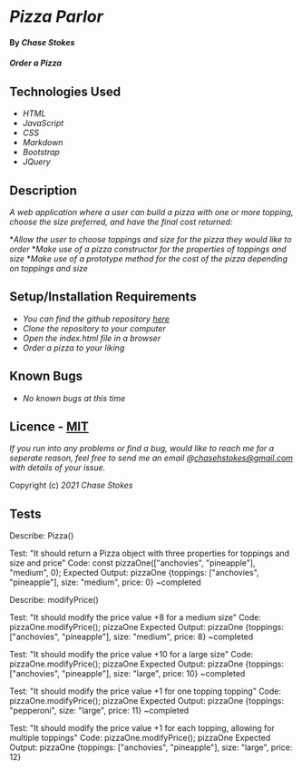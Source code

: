 # _Pizza Parlor_

#### By _**Chase Stokes**_

#### _Order a Pizza_

## Technologies Used

* _HTML_
* _JavaScript_
* _CSS_
* _Markdown_
* _Bootstrap_
* _JQuery_

## Description

_A web application where a user can build a pizza with one or more topping, choose the size preferred, and have the final cost returned:_

*_Allow the user to choose toppings and size for the pizza they would like to order_
*_Make use of a pizza constructor for the properties of toppings and size_
*_Make use of a prototype method for the cost of the pizza depending on toppings and size_

## Setup/Installation Requirements


* _You can find the github repository [here](https://github.com/Chase-Stokes/pizza-parlor.git)_
* _Clone the repository to your computer_
* _Open the index.html file in a browser_
* _Order a pizza to your liking_


## Known Bugs

* _No known bugs at this time_

## Licence - [MIT](https://opensource.org/licenses/MIT)

_If you run into any problems or find a bug, would like to reach me for a seperate reason, feel free to send me an email @chasehstokes@gmail.com with details of your issue._

Copyright (c) _2021_  _Chase Stokes_

## Tests

Describe: Pizza()

Test: "It should return a Pizza object with three properties for toppings and size and price"
Code: const pizzaOne(["anchovies", "pineapple"], "medium", 0);
Expected Output: pizzaOne {toppings: ["anchovies", "pineapple"], size: "medium", price: 0} 
~completed

Describe: modifyPrice()

Test: "It should modify the price value +8 for a medium size"
Code: pizzaOne.modifyPrice(); pizzaOne
Expected Output: pizzaOne {toppings: ["anchovies", "pineapple"], size: "medium", price: 8}
~completed

Test: "It should modify the price value +10 for a large size"
Code: pizzaOne.modifyPrice(); pizzaOne
Expected Output: pizzaOne {toppings: ["anchovies", "pineapple"], size: "large", price: 10}
~completed

Test: "It should modify the price value +1 for one topping topping"
Code: pizzaOne.modifyPrice(); pizzaOne
Expected Output: pizzaOne {toppings: "pepperoni", size: "large", price: 11}
~completed

Test: "It should modify the price value +1 for each topping, allowing for multiple toppings"
Code: pizzaOne.modifyPrice(); pizzaOne
Expected Output: pizzaOne {toppings: ["anchovies", "pineapple"], size: "large", price: 12}